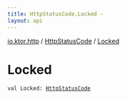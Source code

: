 ```yaml
---
title: HttpStatusCode.Locked - 
layout: api
---
```


<div class='api-docs-breadcrumbs'><a href="../index.html">io.ktor.http</a> / <a href="index.html">HttpStatusCode</a> / <a href="./-locked.html">Locked</a></div>

# Locked

<div class="signature"><code><span class="keyword">val </span><span class="identifier">Locked</span><span class="symbol">: </span><a href="index.html"><span class="identifier">HttpStatusCode</span></a></code></div>

